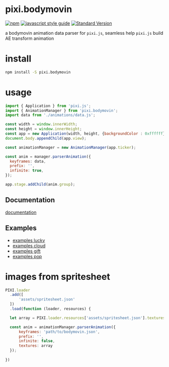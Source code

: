 # pixi.bodymovin

[![npm](https://img.shields.io/npm/v/pixi.bodymovin.svg?style=flat-square)](https://github.com/jasonChen1982/pixi.bodymovin.js)
[![javascript style guide](https://img.shields.io/badge/code_style-google-brightgreen.svg)](https://google.github.io/styleguide/jsguide.html)
[![Standard Version](https://img.shields.io/badge/release-standard%20version-brightgreen.svg)](https://github.com/conventional-changelog/standard-version)

a bodymovin animation data parser for `pixi.js`, seamless help `pixi.js` build AE transform animation

# install

```sh
npm install -S pixi.bodymovin
```

# usage

```javascript
import { Application } from 'pixi.js';
import { AnimationManager } from 'pixi.bodymovin';
import data from './animations/data.js';

const width = window.innerWidth;
const height = window.innerHeight;
const app = new Application(width, height, {backgroundColor : 0xffffff});
document.body.appendChild(app.view);

const animationManager = new AnimationManager(app.ticker);

const anim = manager.parserAnimation({
  keyframes: data,
  prefix: '',
  infinite: true,
});

app.stage.addChild(anim.group);

```

## Documentation
[documentation][documentation]

## Examples
- [examples lucky][examples-lucky]
- [examples cloud][examples-cloud]
- [examples gift][examples-gift]
- [examples pop][examples-pop]


[documentation]:https://jasonchen1982.github.io/pixi.bodymovin.js/docs/ "pixi.bodymovin documention page"
[examples-lucky]:https://jasonchen1982.github.io/pixi.bodymovin.js/examples/ae-lucky/ "pixi.bodymovin examples page of lucky"
[examples-cloud]:https://jasonchen1982.github.io/pixi.bodymovin.js/examples/ae-cloud/ "pixi.bodymovin examples page of cloud"
[examples-gift]:https://jasonchen1982.github.io/pixi.bodymovin.js/examples/ae-gift/ "pixi.bodymovin examples page of gift"
[examples-pop]:https://jasonchen1982.github.io/pixi.bodymovin.js/examples/ae-pop/ "pixi.bodymovin examples page of pop"

# images from spritesheet

```javascript
PIXI.loader
  .add([
      'assets/spritesheet.json'
  ])
  .load(function (loader, resources) {

  let array = PIXI.loader.resources['assets/spritesheet.json'].textures;

  const anim = animationManager.parserAnimation({
      keyframes: 'path/to/bodymovin.json',
      prefix: '',
      infinite: false,
      textures: array
  });
  
})

```
